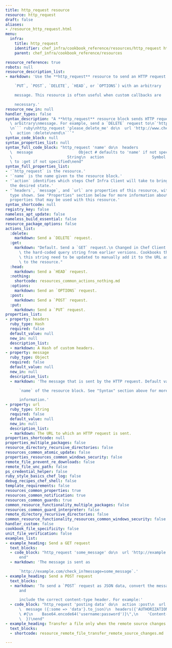 ```yaml
---
title: http_request resource
resource: http_request
draft: false
aliases:
- /resource_http_request.html
menu:
  infra:
    title: http_request
    identifier: chef_infra/cookbook_reference/resources/http_request http_request
    parent: chef_infra/cookbook_reference/resources

resource_reference: true
robots: null
resource_description_list:
- markdown: 'Use the **http_request** resource to send an HTTP request (`GET`,

    `PUT`, `POST`, `DELETE`, `HEAD`, or `OPTIONS`) with an arbitrary

    message. This resource is often useful when custom callbacks are

    necessary.'
resource_new_in: null
handler_types: false
syntax_description: "A **http_request** resource block sends HTTP requests with an\
  \ arbitrary\nmessage. For example, send a `DELETE` request to\n`'http://www.chef.io/some_page?message=please_delete_me'`.\n\
  \n``` ruby\nhttp_request 'please_delete_me' do\n  url 'http://www.chef.io/some_page'\n\
  \  action :delete\nend\n```"
syntax_code_block: null
syntax_properties_list: null
syntax_full_code_block: "http_request 'name' do\n  headers                    Hash\n\
  \  message                    Object # defaults to 'name' if not specified\n  url\
  \                        String\n  action                     Symbol # defaults\
  \ to :get if not specified\nend"
syntax_full_properties_list:
- '`http_request` is the resource.'
- '`name` is the name given to the resource block.'
- '`action` identifies which steps Chef Infra Client will take to bring the node into
  the desired state.'
- '`headers`, `message`, and `url` are properties of this resource, with the Ruby
  type shown. See "Properties" section below for more information about all of the
  properties that may be used with this resource.'
syntax_shortcode: null
registry_key: false
nameless_apt_update: false
nameless_build_essential: false
resource_package_options: false
actions_list:
  :delete:
    markdown: Send a `DELETE` request.
  :get:
    markdown: "Default. Send a `GET` request.\n Changed in Chef Client 12.0 to deprecate\
      \ the hard-coded query string from earlier versions. Cookbooks that rely on\
      \ this string need to be updated to manually add it to the URL as it is passed\
      \ to the resource."
  :head:
    markdown: Send a `HEAD` request.
  :nothing:
    shortcode: resources_common_actions_nothing.md
  :options:
    markdown: Send an `OPTIONS` request.
  :post:
    markdown: Send a `POST` request.
  :put:
    markdown: Send a `PUT` request.
properties_list:
- property: headers
  ruby_type: Hash
  required: false
  default_value: null
  new_in: null
  description_list:
  - markdown: A Hash of custom headers.
- property: message
  ruby_type: Object
  required: false
  default_value: null
  new_in: null
  description_list:
  - markdown: 'The message that is sent by the HTTP request. Default value: the

      `name` of the resource block. See "Syntax" section above for more

      information.'
- property: url
  ruby_type: String
  required: false
  default_value: null
  new_in: null
  description_list:
  - markdown: The URL to which an HTTP request is sent.
properties_shortcode: null
properties_multiple_packages: false
resource_directory_recursive_directories: false
resources_common_atomic_update: false
properties_resources_common_windows_security: false
remote_file_prevent_re_downloads: false
remote_file_unc_path: false
ps_credential_helper: false
ruby_style_basics_chef_log: false
debug_recipes_chef_shell: false
template_requirements: false
resources_common_properties: true
resources_common_notification: true
resources_common_guards: true
common_resource_functionality_multiple_packages: false
resources_common_guard_interpreter: false
remote_directory_recursive_directories: false
common_resource_functionality_resources_common_windows_security: false
handler_custom: false
cookbook_file_specificity: false
unit_file_verification: false
examples_list:
- example_heading: Send a GET request
  text_blocks:
  - code_block: "http_request 'some_message' do\n  url 'http://example.com/check_in'\n\
      end"
  - markdown: 'The message is sent as

      `http://example.com/check_in?message=some_message`.'
- example_heading: Send a POST request
  text_blocks:
  - markdown: 'To send a `POST` request as JSON data, convert the message to JSON
      and

      include the correct content-type header. For example:'
  - code_block: "http_request 'posting data' do\n  action :post\n  url 'http://example.com/check_in'\n\
      \  message ({:some => 'data'}.to_json)\n  headers({'AUTHORIZATION' => \"Basic\
      \ #{\n    Base64.encode64('username:password')}\",\n    'Content-Type' => 'application/data'\n\
      \  })\nend"
- example_heading: Transfer a file only when the remote source changes
  text_blocks:
  - shortcode: resource_remote_file_transfer_remote_source_changes.md

---
```

